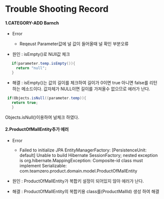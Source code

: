 # Trouble Shooting Record

#### 1.CATEGORY-ADD Barnch
- Error
  - Reqeust Parameter값에 널 값이 들어올때 널 확인 부분오류

- 원인 : isEmpty()로 NUll값 체크
 ```java
    if(parameter.temp.isEmpty()){
      return "null";
    }
 ```
- 해결 : isEmpty()는 값의 길이를 체크하여 길이가 0이면 true 아니면 false를 리턴하는 메소드이다.
값자체가 NULL이면 길이를 가져올수 없으므로 에러가 난다. 
 ```java
  if(Objects.isNull((parameter.temp)){
    return true;
    }
 ```
Objects.isNull()이용하여 널체크 하였다.

#### 2.ProductOfMallEntity추가 에러
- Error
  - Failed to initialize JPA EntityManagerFactory: [PersistenceUnit: default] Unable to build Hibernate SessionFactory; nested exception is org.hibernate.MappingException: Composite-id class must implement Serializable: com.teamzero.product.domain.model.ProductOfMallEntity

- 원인 : ProductOfMallEntity가 복합키 설정이 되어있지 않아 에러가 난다.

- 해결 : ProductOfMallEntity의 복합키용 class를(ProductMallId) 생성 하여 해결
